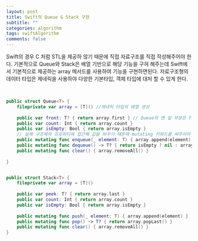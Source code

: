 ```yaml
---
layout: post
title: Swift의 Queue & Stack 구현
subtitle: ""
categories: algorithm
tags: swiftAlgorithm
comments: false
---
```




Swift의 경우 C 처럼 STL을 제공하 않기 때문에 직접 자료구조를 직접 작성해주어야 한다. 기본적으로 Queue와 Stack은 배열 기반으로 해당 기능을 구혀 해주는데 Swift에서 기본적으로 제공하는 array 메서드를 사용하여 기능을 구현하면된다. 자료구조형의 데이터 타입은 제네릭을 사용하야 다양한 기본타입, 객체 타입에 대처 할 수 있게 한다.     

<br>

```swift
public struct Queue<T> {
    fileprivate var array = [T]() //제네릭 타입의 배열 생성
    
    public var front: T? { return array.first } // Queue의 맨 앞 부분은 first , 반환 타입은 Queue의 element기 때문에 T
    public var count: Int { return array.count }
    public var isEmpty: Bool { return array.isEmpty }
    // 실제 구조체의 프로퍼티에 접근해 값을 바꾸기 떄문에 mutating 키워드를 써주어야 한다.
    public mutating func enqueue(_ element: T) { array.append(element) }
    public mutating func dequeue() -> T? { return isEmpty ? nil : array.removeFirst() }
    public mutating func clear() { array.removeAll() }
    
}


public struct Stack<T> {
    fileprivate var array = [T]()
    
    public var peek: T? { return array.last }
    public var count: Int { return array.count }
    public var isEmpty: Bool { return array.isEmpty }
    
    public mutating func push(_ element: T) { array.append(element) }
    public mutating func pop() -> T? { return array.popLast() }
    public mutating func clear() { array.removeAll() }
}
```
